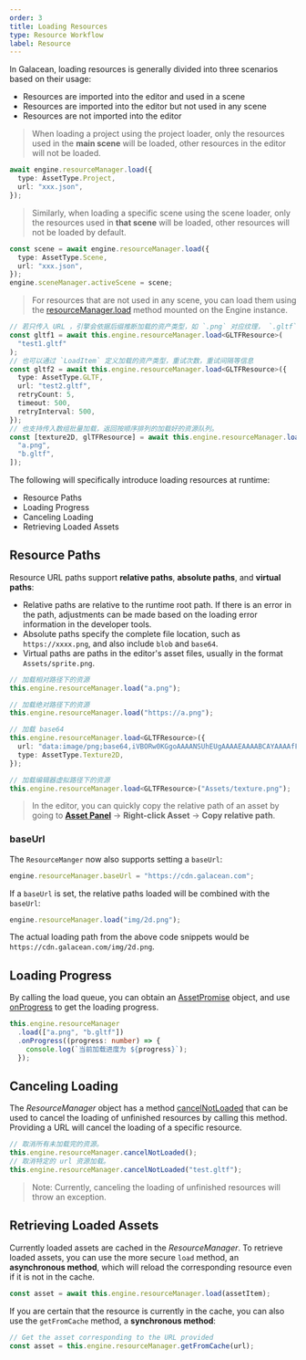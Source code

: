 ```yaml
---
order: 3
title: Loading Resources
type: Resource Workflow
label: Resource
---
```


In Galacean, loading resources is generally divided into three scenarios based on their usage:

- Resources are imported into the editor and used in a scene
- Resources are imported into the editor but not used in any scene
- Resources are not imported into the editor

> When loading a project using the project loader, only the resources used in the **main scene** will be loaded, other resources in the editor will not be loaded.

```typescript
await engine.resourceManager.load({
  type: AssetType.Project,
  url: "xxx.json",
});
```

> Similarly, when loading a specific scene using the scene loader, only the resources used in **that scene** will be loaded, other resources will not be loaded by default.

```typescript
const scene = await engine.resourceManager.load({
  type: AssetType.Scene,
  url: "xxx.json",
});
engine.sceneManager.activeScene = scene;
```

> For resources that are not used in any scene, you can load them using the [resourceManager.load](/apis/core/#Engine-resourceManager#load) method mounted on the Engine instance.

```typescript
// 若只传入 URL ，引擎会依据后缀推断加载的资产类型，如 `.png` 对应纹理， `.gltf` 则对应模型
const gltf1 = await this.engine.resourceManager.load<GLTFResource>(
  "test1.gltf"
);
// 也可以通过 `LoadItem` 定义加载的资产类型，重试次数，重试间隔等信息
const gltf2 = await this.engine.resourceManager.load<GLTFResource>({
  type: AssetType.GLTF,
  url: "test2.gltf",
  retryCount: 5,
  timeout: 500,
  retryInterval: 500,
});
// 也支持传入数组批量加载，返回按顺序排列的加载好的资源队列。
const [texture2D, glTFResource] = await this.engine.resourceManager.load([
  "a.png",
  "b.gltf",
]);
```

The following will specifically introduce loading resources at runtime:

- Resource Paths
- Loading Progress
- Canceling Loading
- Retrieving Loaded Assets

## Resource Paths

Resource URL paths support **relative paths**, **absolute paths**, and **virtual paths**:

- Relative paths are relative to the runtime root path. If there is an error in the path, adjustments can be made based on the loading error information in the developer tools.
- Absolute paths specify the complete file location, such as `https://xxxx.png`, and also include `blob` and `base64`.
- Virtual paths are paths in the editor's asset files, usually in the format `Assets/sprite.png`.

```typescript
// 加载相对路径下的资源
this.engine.resourceManager.load("a.png");

// 加载绝对路径下的资源
this.engine.resourceManager.load("https://a.png");

// 加载 base64
this.engine.resourceManager.load<GLTFResource>({
  url: "data:image/png;base64,iVBORw0KGgoAAAANSUhEUgAAAAEAAAABCAYAAAAfFcSJAAAADUlEQVR42mP8/5+hHgAHggJ/PchI7wAAAABJRU5ErkJggg==",
  type: AssetType.Texture2D,
});

// 加载编辑器虚拟路径下的资源
this.engine.resourceManager.load<GLTFResource>("Assets/texture.png");
```

> In the editor, you can quickly copy the relative path of an asset by going to **[Asset Panel](/en/docs/assets/interface)** -> **Right-click Asset** -> **Copy relative path**.

### baseUrl

The `ResourceManger` now also supports setting a `baseUrl`:

```typescript
engine.resourceManager.baseUrl = "https://cdn.galacean.com";
```

If a `baseUrl` is set, the relative paths loaded will be combined with the `baseUrl`:

```typescript
engine.resourceManager.load("img/2d.png");
```

The actual loading path from the above code snippets would be `https://cdn.galacean.com/img/2d.png`.

## Loading Progress

By calling the load queue, you can obtain an [AssetPromise](/apis/core/#AssetPromise) object, and use [onProgress](/apis/core/#AssetPromise-onProgress) to get the loading progress.

```typescript
this.engine.resourceManager
  .load(["a.png", "b.gltf"])
  .onProgress((progress: number) => {
    console.log(`当前加载进度为 ${progress}`);
  });
```

## Canceling Loading

The _ResourceManager_ object has a method [cancelNotLoaded](/apis/core/#ResourceManager-cancelNotLoaded) that can be used to cancel the loading of unfinished resources by calling this method. Providing a URL will cancel the loading of a specific resource.

```typescript
// 取消所有未加载完的资源。
this.engine.resourceManager.cancelNotLoaded();
// 取消特定的 url 资源加载。
this.engine.resourceManager.cancelNotLoaded("test.gltf");
```

> Note: Currently, canceling the loading of unfinished resources will throw an exception.

## Retrieving Loaded Assets

Currently loaded assets are cached in the _ResourceManager_. To retrieve loaded assets, you can use the more secure `load` method, an **asynchronous method**, which will reload the corresponding resource even if it is not in the cache.

```typescript
const asset = await this.engine.resourceManager.load(assetItem);
```

If you are certain that the resource is currently in the cache, you can also use the `getFromCache` method, a **synchronous method**:

```typescript
// Get the asset corresponding to the URL provided
const asset = this.engine.resourceManager.getFromCache(url);
```
